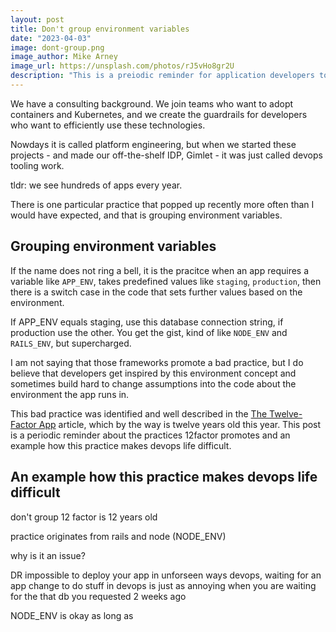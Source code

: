 ```yaml
---
layout: post
title: Don't group environment variables
date: "2023-04-03"
image: dont-group.png
image_author: Mike Arney
image_url: https://unsplash.com/photos/rJ5vHo8gr2U
description: "This is a preiodic reminder for application developers to not group environment variables. `APP_ENV=staging` easily becomes a blocker when you do application operation."
---
```


We have a consulting background. We join teams who want to adopt containers and Kubernetes, and we create the guardrails for developers who want to efficiently use these technologies.

Nowdays it is called platform engineering, but when we started these projects - and made our off-the-shelf IDP, Gimlet - it was just called devops tooling work.

tldr: we see hundreds of apps every year.

There is one particular practice that popped up recently more often than I would have expected, and that is grouping environment variables.

## Grouping environment variables

If the name does not ring a bell, it is the pracitce when an app requires a variable like `APP_ENV`, takes predefined values like `staging`, `production`, then there is a switch case in the code that sets further values based on the environment.

If APP_ENV equals staging, use this database connection string, if production use the other. You get the gist, kind of like `NODE_ENV` and `RAILS_ENV`, but supercharged.

I am not saying that those frameworks promote a bad practice, but I do believe that developers get inspired by this environment concept and sometimes build hard to change assumptions into the code about the environment the app runs in.

This bad practice was identified and well described in the [The Twelve-Factor App](https://12factor.net/config) article, which by the way is twelve years old this year. This post is a periodic reminder about the practices 12factor promotes and an example how this practice makes devops life difficult.

## An example how this practice makes devops life difficult








don't group
12 factor is 12 years old

practice originates from rails and node (NODE_ENV)

why is it an issue?

DR
impossible to deploy your app in unforseen ways
devops, waiting for an app change to do stuff in devops is just as annoying when you are waiting for the that db you requested 2 weeks ago


NODE_ENV is okay as long as
